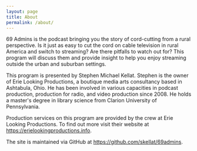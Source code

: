 ```yaml
---
layout: page
title: About
permalink: /about/
---
```


69 Admins is the podcast bringing you the story of cord-cutting from a rural perspective.  Is it just as easy to cut the cord on cable television in rural America and switch to streaming?  Are there pitfalls to watch out for?  This program will discuss them and provide insight to help you enjoy streaming outside the urban and suburban settings.

This program is presented by Stephen Michael Kellat.  Stephen is the owner of Erie Looking Productions, a boutique media arts consultancy based in Ashtabula, Ohio.  He has been involved in various capacities in podcast production, production for radio, and video production since 2008.  He holds a master's degree in library science from Clarion University of Pennsylvania.

Production services on this program are provided by the crew at Erie Looking Productions.  To find out more visit their website at <https://erielookingproductions.info>.

The site is maintained via GitHub at <https://github.com/skellat/69admins>.

